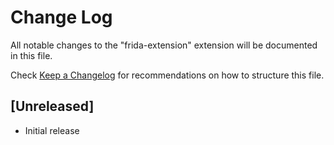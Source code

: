# Change Log

All notable changes to the "frida-extension" extension will be documented in this file.

Check [Keep a Changelog](http://keepachangelog.com/) for recommendations on how to structure this file.

## [Unreleased]

- Initial release